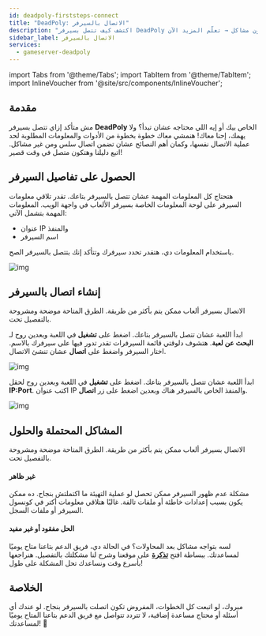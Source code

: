 ```yaml
---
id: deadpoly-firststeps-connect
title: "DeadPoly: الاتصال بالسيرفر"
description: "اكتشف كيف تتصل بسيرفر DeadPoly الخاص بك بسلاسة وتضمن تجربة لعب بدون مشاكل → تعلّم المزيد الآن"
sidebar_label: الاتصال بالسيرفر
services:
  - gameserver-deadpoly
---
```


import Tabs from '@theme/Tabs';
import TabItem from '@theme/TabItem';
import InlineVoucher from '@site/src/components/InlineVoucher';


## مقدمة
مش متأكد إزاي تتصل بسيرفر **DeadPoly** الخاص بيك أو إيه اللي محتاجه عشان تبدأ؟ ولا يهمك، إحنا معاك! هنمشي معاك خطوة بخطوة من الأدوات والمعلومات المطلوبة لحد عملية الاتصال نفسها، وكمان أهم النصائح عشان تضمن اتصال سلس ومن غير مشاكل. اتبع دليلنا وهتكون متصل في وقت قصير!

<InlineVoucher />



## الحصول على تفاصيل السيرفر


هتحتاج كل المعلومات المهمة عشان تتصل بالسيرفر بتاعك. تقدر تلاقي معلومات السيرفر على لوحة المعلومات الخاصة بسيرفر الألعاب في واجهة الويب. المعلومات المهمة بتشمل الآتي:

- عنوان IP والمنفذ
- اسم السيرفر


باستخدام المعلومات دي، هتقدر تحدد سيرفرك وتتأكد إنك بتتصل بالسيرفر الصح.

![img](https://screensaver01.zap-hosting.com/index.php/s/HCZSXANEmH8L5gC/preview)

## إنشاء اتصال بالسيرفر


الاتصال بسيرفر ألعاب ممكن يتم بأكثر من طريقة. الطرق المتاحة موضحة ومشروحة بالتفصيل تحت.

<Tabs>
<TabItem value="connect_solution_server_browser_ingame" label="متصفح السيرفر (داخل اللعبة)" default>

ابدأ اللعبة عشان تتصل بالسيرفر بتاعك. اضغط على **تشغيل** في اللعبة وبعدين روح لـ **البحث عن لعبة**. هتشوف دلوقتي قائمة السيرفرات تقدر تدور فيها على سيرفرك بالاسم. اختار السيرفر واضغط على **اتصال** عشان تنشئ الاتصال.

![img](https://screensaver01.zap-hosting.com/index.php/s/a9BFqWkMzgwoagY/download)


</TabItem>

<TabItem value="connect_solution_direct" label="الاتصال المباشر (داخل اللعبة)">

ابدأ اللعبة عشان تتصل بالسيرفر بتاعك. اضغط على **تشغيل** في اللعبة وبعدين روح لحقل **IP:Port**. اكتب عنوان IP والمنفذ الخاص بالسيرفر هناك وبعدين اضغط على زر **اتصال**.

![img](https://screensaver01.zap-hosting.com/index.php/s/ayg87bXdToe7Y38/download)

</TabItem>


</Tabs>



## المشاكل المحتملة والحلول


الاتصال بسيرفر ألعاب ممكن يتم بأكثر من طريقة. الطرق المتاحة موضحة ومشروحة بالتفصيل تحت.

#### غير ظاهر


مشكلة عدم ظهور السيرفر ممكن تحصل لو عملية التهيئة ما اكتملتش بنجاح. ده ممكن يكون بسبب إعدادات خاطئة أو ملفات تالفة. غالبًا هتلاقي معلومات أكتر في كونسول السيرفر أو ملفات السجل.



#### الحل مفقود أو غير مفيد


لسه بتواجه مشاكل بعد المحاولات؟ في الحالة دي، فريق الدعم بتاعنا متاح يوميًا لمساعدتك. ببساطة افتح **[تذكرة](https://zap-hosting.com/en/customer/support/)** على موقعنا وشرح لنا مشكلتك بالتفصيل. هنراجعها بأسرع وقت ونساعدك تحل المشكلة على طول!



## الخلاصة

مبروك، لو اتبعت كل الخطوات، المفروض تكون اتصلت بالسيرفر بنجاح. لو عندك أي أسئلة أو محتاج مساعدة إضافية، لا تتردد تتواصل مع فريق الدعم بتاعنا المتاح يوميًا لمساعدتك! 🙂




<InlineVoucher />